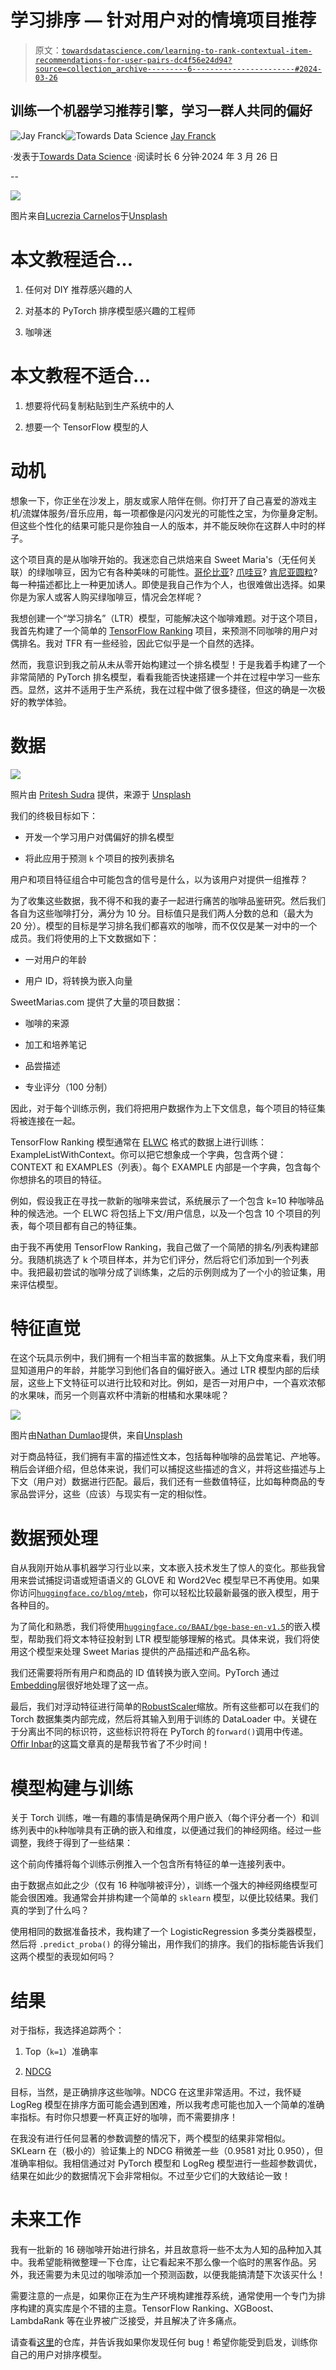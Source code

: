 # 学习排序 — 针对用户对的情境项目推荐

> 原文：[`towardsdatascience.com/learning-to-rank-contextual-item-recommendations-for-user-pairs-dc4f56e24d94?source=collection_archive---------6-----------------------#2024-03-26`](https://towardsdatascience.com/learning-to-rank-contextual-item-recommendations-for-user-pairs-dc4f56e24d94?source=collection_archive---------6-----------------------#2024-03-26)

## 训练一个机器学习推荐引擎，学习一群人共同的偏好

[](https://medium.com/@franckjay?source=post_page---byline--dc4f56e24d94--------------------------------)![Jay Franck](https://medium.com/@franckjay?source=post_page---byline--dc4f56e24d94--------------------------------)[](https://towardsdatascience.com/?source=post_page---byline--dc4f56e24d94--------------------------------)![Towards Data Science](https://towardsdatascience.com/?source=post_page---byline--dc4f56e24d94--------------------------------) [Jay Franck](https://medium.com/@franckjay?source=post_page---byline--dc4f56e24d94--------------------------------)

·发表于[Towards Data Science](https://towardsdatascience.com/?source=post_page---byline--dc4f56e24d94--------------------------------) ·阅读时长 6 分钟·2024 年 3 月 26 日

--

![](img/10746b4c52d60313deafae632ae91b48.png)

图片来自[Lucrezia Carnelos](https://unsplash.com/@ciabattespugnose?utm_source=medium&utm_medium=referral)于[Unsplash](https://unsplash.com/?utm_source=medium&utm_medium=referral)

# 本文教程适合…

1.  任何对 DIY 推荐感兴趣的人

1.  对基本的 PyTorch 排序模型感兴趣的工程师

1.  咖啡迷

# 本文教程不适合…

1.  想要将代码复制粘贴到生产系统中的人

1.  想要一个 TensorFlow 模型的人

# 动机

想象一下，你正坐在沙发上，朋友或家人陪伴在侧。你打开了自己喜爱的游戏主机/流媒体服务/音乐应用，每一项都像是闪闪发光的可能性之宝，为你量身定制。但这些个性化的结果可能只是你独自一人的版本，并不能反映你在这群人中时的样子。

这个项目真的是从咖啡开始的。我迷恋自己烘焙来自 Sweet Maria's（无任何关联）的绿咖啡豆，因为它有各种美味的可能性。[哥伦比亚](https://www.sweetmarias.com/colombia-honey-aponte-hugo-agreda-7759.html)? [爪哇豆](https://www.sweetmarias.com/java-dry-process-kuningan-robusta-7286.html)? [肯尼亚圆粒](https://www.sweetmarias.com/kenya-kiambu-ngaita-peaberry-7241.html)? 每一种描述都比上一种更加诱人。即使是我自己作为个人，也很难做出选择。如果你是为家人或客人购买绿咖啡豆，情况会怎样呢？

我想创建一个“学习排名”（LTR）模型，可能解决这个咖啡难题。对于这个项目，我首先构建了一个简单的 [TensorFlow Ranking](https://www.tensorflow.org/ranking) 项目，来预测不同咖啡的用户对偶排名。我对 TFR 有一些经验，因此它似乎是一个自然的选择。

然而，我意识到我之前从未从零开始构建过一个排名模型！于是我着手构建了一个非常简陋的 PyTorch 排名模型，看看我能否快速搭建一个并在过程中学习一些东西。显然，这并不适用于生产系统，我在过程中做了很多捷径，但这的确是一次极好的教学体验。

# 数据

![](img/c39e6fe51959571e8377a161bee7b3cb.png)

照片由 [Pritesh Sudra](https://unsplash.com/@pritesh557?utm_source=medium&utm_medium=referral) 提供，来源于 [Unsplash](https://unsplash.com/?utm_source=medium&utm_medium=referral)

我们的终极目标如下：

+   开发一个学习用户对偶偏好的排名模型

+   将此应用于预测 `k` 个项目的按列表排名

用户和项目特征组合中可能包含的信号是什么，以为该用户对提供一组推荐？

为了收集这些数据，我不得不和我的妻子一起进行痛苦的咖啡品鉴研究。然后我们各自为这些咖啡打分，满分为 10 分。目标值只是我们两人分数的总和（最大为 20 分）。模型的目标是学习排名我们都喜欢的咖啡，而不仅仅是某一对中的一个成员。我们将使用的上下文数据如下：

+   一对用户的年龄

+   用户 ID，将转换为嵌入向量

SweetMarias.com 提供了大量的项目数据：

+   咖啡的来源

+   加工和培养笔记

+   品尝描述

+   专业评分（100 分制）

因此，对于每个训练示例，我们将把用户数据作为上下文信息，每个项目的特征集将被连接在一起。

TensorFlow Ranking 模型通常在 [ELWC](https://www.tensorflow.org/ranking/tutorials/ranking_dnn_distributed#elwc_data_formats_for_ranking) 格式的数据上进行训练：ExampleListWithContext。你可以把它想象成一个字典，包含两个键：CONTEXT 和 EXAMPLES（列表）。每个 EXAMPLE 内部是一个字典，包含每个你想排名的项目的特征。

例如，假设我正在寻找一款新的咖啡来尝试，系统展示了一个包含 k=10 种咖啡品种的候选池。一个 ELWC 将包括上下文/用户信息，以及一个包含 10 个项目的列表，每个项目都有自己的特征集。

由于我不再使用 TensorFlow Ranking，我自己做了一个简陋的排名/列表构建部分。我随机挑选了 k 个项目样本，并为它们评分，然后将它们添加到一个列表中。我把最初尝试的咖啡分成了训练集，之后的示例则成为了一个小的验证集，用来评估模型。

# 特征直觉

在这个玩具示例中，我们拥有一个相当丰富的数据集。从上下文角度来看，我们明显知道用户的年龄，并能学习到他们各自的偏好嵌入。通过 LTR 模型内部的后续层，这些上下文特征可以进行比较和对比。例如，是否一对用户中，一个喜欢浓郁的水果味，而另一个则喜欢杯中清新的柑橘和水果味呢？

![](img/bd27ef43ea5e42371aedad3d073eac48.png)

图片由[Nathan Dumlao](https://unsplash.com/@nate_dumlao?utm_source=medium&utm_medium=referral)提供，来自[Unsplash](https://unsplash.com/?utm_source=medium&utm_medium=referral)

对于商品特征，我们拥有丰富的描述性文本，包括每种咖啡的品尝笔记、产地等。稍后会详细介绍，但总体来说，我们可以捕捉这些描述的含义，并将这些描述与上下文（用户对）数据进行匹配。最后，我们还有一些数值特征，比如每种商品的专家品尝评分，这些（应该）与现实有一定的相似性。

# 数据预处理

自从我刚开始从事机器学习行业以来，文本嵌入技术发生了惊人的变化。那些我曾用来尝试捕捉词语或短语语义的 GLOVE 和 Word2Vec 模型早已不再使用。如果你访问[`huggingface.co/blog/mteb`](https://huggingface.co/blog/mteb)，你可以轻松比较最新最强的嵌入模型，用于各种目的。

为了简化和熟悉，我们将使用[`huggingface.co/BAAI/bge-base-en-v1.5`](https://huggingface.co/BAAI/bge-base-en-v1.5)的嵌入模型，帮助我们将文本特征投射到 LTR 模型能够理解的格式。具体来说，我们将使用这个模型来处理 Sweet Marias 提供的产品描述和产品名称。

我们还需要将所有用户和商品的 ID 值转换为嵌入空间。PyTorch 通过[Embedding](https://pytorch.org/docs/stable/generated/torch.nn.Embedding.html)层很好地处理了这一点。

最后，我们对浮动特征进行简单的[RobustScaler](https://scikit-learn.org/stable/modules/generated/sklearn.preprocessing.RobustScaler.html)缩放。所有这些都可以在我们的 Torch 数据集类内部完成，然后将其输入到用于训练的 DataLoader 中。关键在于分离出不同的标识符，这些标识符将在 PyTorch 的`forward()`调用中传递。[Offir Inbar](https://www.linkedin.com/in/offir-inbar/)的这篇文章真的是帮我节省了不少时间！

# 模型构建与训练

关于 Torch 训练，唯一有趣的事情是确保两个用户嵌入（每个评分者一个）和训练列表中的`k`种咖啡具有正确的嵌入和维度，以便通过我们的神经网络。经过一些调整，我终于得到了一些结果：

这个前向传播将每个训练示例推入一个包含所有特征的单一连接列表中。

由于数据点如此之少（仅有 16 种咖啡被评分），训练一个强大的神经网络模型可能会很困难。我通常会并排构建一个简单的 `sklearn` 模型，以便比较结果。我们真的学到了什么吗？

使用相同的数据准备技术，我构建了一个 LogisticRegression 多类分类器模型，然后将 `.predict_proba()` 的得分输出，用作我们的排序。我们的指标能告诉我们这两个模型的表现如何吗？

# 结果

对于指标，我选择追踪两个：

1.  Top（`k=1`）准确率

1.  [NDCG](https://en.wikipedia.org/wiki/Discounted_cumulative_gain#Normalized_DCG)

目标，当然，是正确排序这些咖啡。NDCG 在这里非常适用。不过，我怀疑 LogReg 模型在排序方面可能会遇到困难，所以我考虑可能也加入一个简单的准确率指标。有时你只想要一杯真正好的咖啡，而不需要排序！

在我没有进行任何显著的参数调整的情况下，两个模型的结果非常相似。SKLearn 在（极小的）验证集上的 NDCG 稍微差一些（0.9581 对比 0.950），但准确率相似。我相信通过对 PyTorch 模型和 LogReg 模型进行一些超参数调优，结果在如此少的数据情况下会非常相似。不过至少它们的大致结论一致！

# 未来工作

我有一批新的 16 磅咖啡开始进行排名，并且故意将一些不太为人知的品种加入其中。我希望能稍微整理一下仓库，让它看起来不那么像一个临时的黑客作品。另外，我还需要为未见过的咖啡添加一个预测函数，以便我能搞清楚下次该买什么！

需要注意的一点是，如果你正在为生产环境构建推荐系统，通常使用一个专门为排序构建的真实库是个不错的主意。TensorFlow Ranking、XGBoost、LambdaRank 等在业界被广泛接受，并且解决了许多痛点。

请查看[这里](https://github.com/franckjay/UserPairRecommendationEngine)的仓库，并告诉我如果你发现任何 bug！希望你能受到启发，训练你自己的用户对排序模型。
